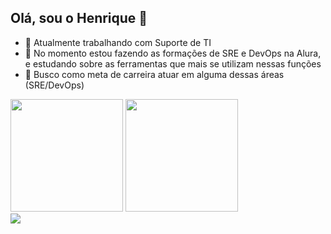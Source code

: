## Olá, sou o Henrique 👾

- 🔭 Atualmente trabalhando com Suporte de TI
- 🌱 No momento estou fazendo as formações de SRE e DevOps na Alura, e estudando sobre as ferramentas que mais se utilizam nessas funções
- 🎯 Busco como meta de carreira atuar em alguma dessas áreas (SRE/DevOps)

<div>
  <img height="180em" src="https://github-readme-stats.vercel.app/api?username=mataroh&show_icons=true&theme=gruvbox">
  <img height="180em" src="https://github-readme-stats.vercel.app/api/top-langs/?username=mataroh&layout=compact&theme=gruvbox">
</div>

<div>
  <a href="https://www.linkedin.com/in/henriquemataro/" target="_blank"><img src="https://img.shields.io/badge/LinkedIn-0077B5?style=for-the-badge&logo=linkedin&logoColor=white" target="_blank"><a/>
</div>

